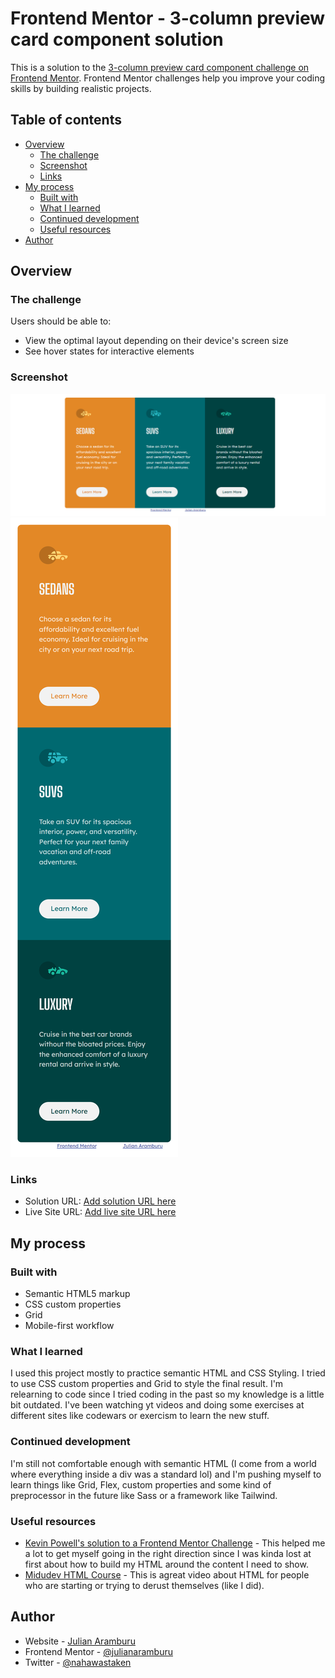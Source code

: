 # Frontend Mentor - 3-column preview card component solution

This is a solution to the [3-column preview card component challenge on Frontend Mentor](https://www.frontendmentor.io/challenges/3column-preview-card-component-pH92eAR2-). Frontend Mentor challenges help you improve your coding skills by building realistic projects. 

## Table of contents

- [Overview](#overview)
  - [The challenge](#the-challenge)
  - [Screenshot](#screenshot)
  - [Links](#links)
- [My process](#my-process)
  - [Built with](#built-with)
  - [What I learned](#what-i-learned)
  - [Continued development](#continued-development)
  - [Useful resources](#useful-resources)
- [Author](#author)


## Overview

### The challenge

Users should be able to:

- View the optimal layout depending on their device's screen size
- See hover states for interactive elements

### Screenshot

![Desktop](./solution/desktop-version-solution.png)
![Mobile](./solution/mobile-version-solution.png)

### Links

- Solution URL: [Add solution URL here](https://https://github.com/julianaramburu/FrontendMentor-3-column-card-component)
- Live Site URL: [Add live site URL here](https://julianaramburu.github.io/FrontendMentor-3-column-card-component/)

## My process

### Built with

- Semantic HTML5 markup
- CSS custom properties
- Grid
- Mobile-first workflow

### What I learned

I used this project mostly to practice semantic HTML and CSS Styling. I tried to use CSS custom properties and Grid to style the final result.
I'm relearning to code since I tried coding in the past so my knowledge is a little bit outdated. I've been watching yt videos and doing some exercises at different sites like codewars or exercism to learn the new stuff. 

### Continued development

I'm still not comfortable enough with semantic HTML (I come from a world where everything inside a div was a standard lol) and I'm pushing myself to learn things like Grid, Flex, custom properties and some kind of preprocessor in the future like Sass or a framework like Tailwind.

### Useful resources

- [Kevin Powell's solution to a Frontend Mentor Challenge](https://www.youtube.com/watch?v=B2WL6KkqhLQ) - This helped me a lot to get myself going in the right direction since I was kinda lost at first about how to build my HTML around the content I need to show.
- [Midudev HTML Course](https://www.youtube.com/watch?v=3nYLTiY5skU) - This is agreat video about HTML for people who are starting or trying to derust themselves (like I did).

## Author

- Website - [Julian Aramburu](https://github.com/julianaramburu)
- Frontend Mentor - [@julianaramburu](https://www.frontendmentor.io/profile/julianaramburu)
- Twitter - [@nahawastaken](https://www.twitter.com/nahawastaken)

